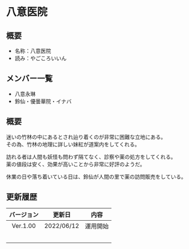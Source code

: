 # 八意医院

## 概要
- 名称：八意医院
- 読み：やごころいいん

## メンバー一覧
- 八意永琳
- 鈴仙・優曇華院・イナバ

## 概要
迷いの竹林の中にあるとされ辿り着くのが非常に困難な立地にある。<br>
その為、竹林の地理に詳しい妹紅が道案内をしてくれる。<br>

訪れる者は人間も妖怪も問わず隔てなく、診察や薬の処方をしてくれる。<br>
薬の値段は安く、効果が高いことから非常に好評のようだ。<br>

休業の日や落ち着いている日は、鈴仙が人間の里で薬の訪問販売をしている。

## 更新履歴
 | バージョン | 更新日 | 内容 |
 | :---: | :---: | :---: |
 | Ver.1.00 | 2022/06/12 | 運用開始 |
 | | | |
 | | | |
 | | | |
 | | | |
 | | | |


